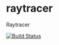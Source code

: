 # raytracer
Raytracer

[![Build Status](https://travis-ci.org/sdsmith/raytracer.svg?branch=master)](https://travis-ci.org/sdsmith/raytracer)
